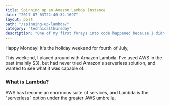 ```yaml
---
title: Spinning up an Amazon Lambda Instance
date: "2017-07-03T22:40:32.169Z"
layout: post
path: "/spinning-up-lambda/"
category: "technicalthursday"
description: "One of my first forays into code happened because I didn’t want to pay for airport wifi. It was Chicago, specifically, one of the last airports where Boingo still has a stronghold over the “first 30 minutes are free, all other minutes thereafter will be $50 each” airport internet market. There was a part of me that was furious over the idea of..."
---
```


Happy Monday! It's the holiday weekend for fourth of July,

This weekend, I played around with Amazon Lambda. I've used AWS in the past (mainly S3), but had never tried Amazon's serverless solution, and wanted to see what it was capable of.

### What is Lambda?

AWS has become an enormous suite of services, and Lambda is the "serverless" option under the greater AWS umbrella.
